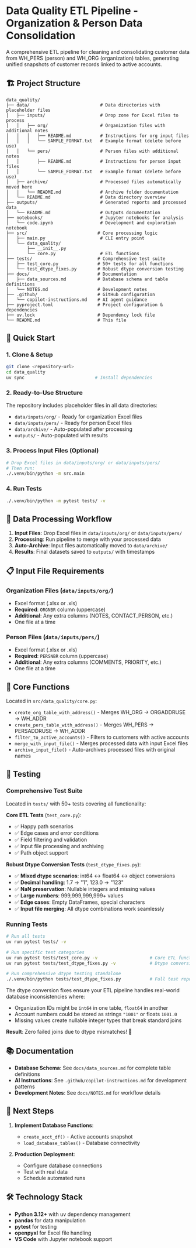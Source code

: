 # Data Quality ETL Pipeline - Organization & Person Data Consolidation

A comprehensive ETL pipeline for cleaning and consolidating customer data from WH_PERS (person) and WH_ORG (organization) tables, generating unified snapshots of customer records linked to active accounts.

## 🏗️ Project Structure

```
data_quality/
├── data/                           # Data directories with placeholder files
│   ├── inputs/                     # Drop zone for Excel files to process
│   │   ├── org/                    # Organization files with additional notes
│   │   │   ├── README.md           # Instructions for org input files
│   │   │   └── SAMPLE_FORMAT.txt   # Example format (delete before use)
│   │   └── pers/                   # Person files with additional notes
│   │       ├── README.md           # Instructions for person input files
│   │       └── SAMPLE_FORMAT.txt   # Example format (delete before use)
│   ├── archive/                    # Processed files automatically moved here
│   │   └── README.md               # Archive folder documentation
│   └── README.md                   # Data directory overview
├── outputs/                        # Generated reports and processed data
│   └── README.md                   # Outputs documentation
├── notebooks/                      # Jupyter notebooks for analysis
│   └── code.ipynb                  # Development and exploration notebook
├── src/                           # Core processing logic
│   ├── main.py                     # CLI entry point
│   └── data_quality/
│       ├── __init__.py
│       └── core.py                 # ETL functions
├── tests/                         # Comprehensive test suite
│   ├── test_core.py               # 50+ tests for all functions
│   └── test_dtype_fixes.py        # Robust dtype conversion testing
├── docs/                          # Documentation
│   ├── data_sources.md            # Database schema and table definitions
│   └── NOTES.md                   # Development notes
├── .github/                       # GitHub configuration
│   └── copilot-instructions.md    # AI agent guidance
├── pyproject.toml                 # Project configuration & dependencies
├── uv.lock                        # Dependency lock file
└── README.md                      # This file
```

## 🚀 Quick Start

### 1. Clone & Setup
```bash
git clone <repository-url>
cd data_quality
uv sync                           # Install dependencies
```

### 2. Ready-to-Use Structure
The repository includes placeholder files in all data directories:
- `data/inputs/org/` - Ready for organization Excel files
- `data/inputs/pers/` - Ready for person Excel files  
- `data/archive/` - Auto-populated after processing
- `outputs/` - Auto-populated with results

### 3. Process Input Files (Optional)
```bash
# Drop Excel files in data/inputs/org/ or data/inputs/pers/
# Then run:
./.venv/bin/python -m src.main
```

### 4. Run Tests
```bash
./.venv/bin/python -m pytest tests/ -v
```

## 📂 Data Processing Workflow

1. **Input Files**: Drop Excel files in `data/inputs/org/` or `data/inputs/pers/`
2. **Processing**: Run pipeline to merge with your processed data  
3. **Auto-Archive**: Input files automatically moved to `data/archive/`
4. **Results**: Final datasets saved to `outputs/` with timestamps

## 📋 Input File Requirements

### Organization Files (`data/inputs/org/`)
- Excel format (.xlsx or .xls)
- **Required**: `ORGNBR` column (uppercase)
- **Additional**: Any extra columns (NOTES, CONTACT_PERSON, etc.)
- One file at a time

### Person Files (`data/inputs/pers/`)
- Excel format (.xlsx or .xls) 
- **Required**: `PERSNBR` column (uppercase)
- **Additional**: Any extra columns (COMMENTS, PRIORITY, etc.)
- One file at a time

## 🔧 Core Functions

Located in `src/data_quality/core.py`:

- `create_org_table_with_address()` - Merges WH_ORG → ORGADDRUSE → WH_ADDR
- `create_pers_table_with_address()` - Merges WH_PERS → PERSADDRUSE → WH_ADDR  
- `filter_to_active_accounts()` - Filters to customers with active accounts
- `merge_with_input_file()` - Merges processed data with input Excel files
- `archive_input_file()` - Auto-archives processed files with original names

## 🧪 Testing

### Comprehensive Test Suite
Located in `tests/` with 50+ tests covering all functionality:

**Core ETL Tests** (`test_core.py`):
- ✅ Happy path scenarios
- ✅ Edge cases and error conditions  
- ✅ Field filtering and validation
- ✅ Input file processing and archiving
- ✅ Path object support

**Robust Dtype Conversion Tests** (`test_dtype_fixes.py`):
- ✅ **Mixed dtype scenarios**: int64 ↔ float64 ↔ object conversions
- ✅ **Decimal handling**: 1.7 → "1", 123.0 → "123" 
- ✅ **NaN preservation**: Nullable integers and missing values
- ✅ **Large numbers**: 999,999,999,999+ values
- ✅ **Edge cases**: Empty DataFrames, special characters
- ✅ **Input file merging**: All dtype combinations work seamlessly

### Running Tests
```bash
# Run all tests
uv run pytest tests/ -v

# Run specific test categories
uv run pytest tests/test_core.py -v                    # Core ETL functionality
uv run pytest tests/test_dtype_fixes.py -v             # Dtype conversion robustness

# Run comprehensive dtype testing standalone
./.venv/bin/python tests/test_dtype_fixes.py           # Full test report with summary
```

The dtype conversion fixes ensure your ETL pipeline handles real-world database inconsistencies where:
- Organization IDs might be `int64` in one table, `float64` in another
- Account numbers could be stored as strings `"1001"` or floats `1001.0`  
- Missing values create nullable integer types that break standard joins

**Result**: Zero failed joins due to dtype mismatches! 🎉

## 📚 Documentation

- **Database Schema**: See `docs/data_sources.md` for complete table definitions
- **AI Instructions**: See `.github/copilot-instructions.md` for development patterns
- **Development Notes**: See `docs/NOTES.md` for workflow details

## 🎯 Next Steps

1. **Implement Database Functions**:
   - `create_acct_df()` - Active accounts snapshot
   - `load_database_tables()` - Database connectivity

2. **Production Deployment**:
   - Configure database connections
   - Test with real data
   - Schedule automated runs

## 🛠️ Technology Stack

- **Python 3.12+** with uv dependency management
- **pandas** for data manipulation
- **pytest** for testing
- **openpyxl** for Excel file handling
- **VS Code** with Jupyter notebook support
